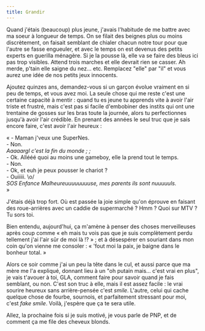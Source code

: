```yaml
---
title: Grandir
---
```


Quand j'étais (beaucoup) plus jeune, j'avais l'habitude de me battre avec ma
soeur à longueur de temps. On se filait des beignes plus ou moins
discrètement, on faisait semblant de chialer chacun notre tour pour que
l'autre se fasse engueuler, et avec le temps on est devenus des petits experts
en guerilla ménagère. Si je la pousse là, elle va se faire des bleus ici pas
trop visibles. Attend trois marches et elle devrait rien se casser. Ah merde,
p'tain elle saigne du nez... etc. Remplacez "elle" par "il" et vous aurez une
idée de nos petits jeux innocents.

Ajoutez quinzes ans, demandez-vous si un garçon évolue vraiment en si peu de
temps, et vous avez moi. La seule chose qui me reste c'est une certaine
capacité à mentir : quand tu es jeune tu apprends vite à avoir l'air triste et
frustré, mais c'est pas si facile d'embobiner des instits qui ont une
trentaine de gosses sur les bras toute la journée, alors tu perfectionnes
jusqu'à avoir l'air crédible. En prenant des années le seul truc que je sais
encore faire, c'est avoir l'air heureux :

« - Maman j'veux une SuperNes.  
\- Non.  
_Aaaaargl c'est la fin du monde ; ;_  
\- Ok. Allééé quoi au moins une gameboy, elle la prend tout le temps.  
\- Non.  
\- Ok, et euh je peux pousser le chariot ?  
\- Ouiiiii. \o/  
_SOS Enfance Malheureuuuuuuuuse, mes parents ils sont nuuuuuls._  
»

J'étais déjà trop fort. Où est passée la joie simple qu'on éprouve en faisant
des roue-arrières avec un caddie de supermarché ? Hmm ? Quoi sur MTV ? Tu sors
toi.

Bien entendu, aujourd'hui, ça m'amène à penser des choses merveilleuses après
coup comme « eh mais tu vois pas que je suis complètement perdu tellement j'ai
l'air sûr de moi là !? » ; et à désespérer en souriant dans mon coin qu'on
vienne me consoler : « 'fout moi la paix, je baigne dans le bonheur total. »

Alors ce soir comme j'ai un peu la tête dans le cul, et aussi parce que ma
mère me l'a expliqué, donnant lieu à un "oh putain mais... c'est vrai en
plus", je vais t'avouer à toi, GLA, comment faire pour savoir quand je fais
semblant, ou non. C'est son truc à elle, mais il est assez facile : le vrai
sourire heureux sans arrière-pensée c'est _*smile*_. L'autre, celui qui cache
quelque chose de fourbe, sournois, et parfaitement stressant pour moi, c'est
_*fake smile*_. Voilà, j'espère que ça te sera utile.

Allez, la prochaine fois si je suis motivé, je vous parle de PNP, et de
comment ça me file des cheveux blonds.

